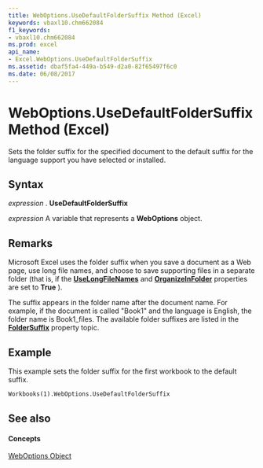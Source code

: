 ```yaml
---
title: WebOptions.UseDefaultFolderSuffix Method (Excel)
keywords: vbaxl10.chm662084
f1_keywords:
- vbaxl10.chm662084
ms.prod: excel
api_name:
- Excel.WebOptions.UseDefaultFolderSuffix
ms.assetid: dbaf5fa4-449a-b549-d2a0-82f65497f6c0
ms.date: 06/08/2017
---
```



# WebOptions.UseDefaultFolderSuffix Method (Excel)

Sets the folder suffix for the specified document to the default suffix for the language support you have selected or installed.


## Syntax

 _expression_ . **UseDefaultFolderSuffix**

 _expression_ A variable that represents a **WebOptions** object.


## Remarks

Microsoft Excel uses the folder suffix when you save a document as a Web page, use long file names, and choose to save supporting files in a separate folder (that is, if the  **[UseLongFileNames](weboptions-uselongfilenames-property-excel.md)** and **[OrganizeInFolder](weboptions-organizeinfolder-property-excel.md)** properties are set to **True** ).

The suffix appears in the folder name after the document name. For example, if the document is called "Book1" and the language is English, the folder name is Book1_files. The available folder suffixes are listed in the  **[FolderSuffix](weboptions-foldersuffix-property-excel.md)** property topic.


## Example

This example sets the folder suffix for the first workbook to the default suffix.


```vb
Workbooks(1).WebOptions.UseDefaultFolderSuffix
```


## See also


#### Concepts


[WebOptions Object](weboptions-object-excel.md)

